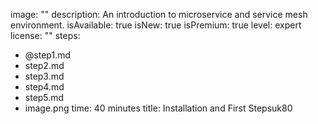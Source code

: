 image: ""
description: An introduction to microservice and service mesh environment.
isAvailable: true
isNew: true
isPremium: true
level: expert
license: ""
steps:
- @step1.md
- step2.md
- step3.md
- step4.md
- step5.md
- image.png
time: 40 minutes
title: Installation and First Stepsuk80
